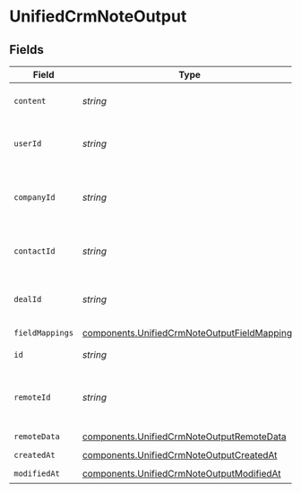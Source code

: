 # UnifiedCrmNoteOutput


## Fields

| Field                                                                                                        | Type                                                                                                         | Required                                                                                                     | Description                                                                                                  |
| ------------------------------------------------------------------------------------------------------------ | ------------------------------------------------------------------------------------------------------------ | ------------------------------------------------------------------------------------------------------------ | ------------------------------------------------------------------------------------------------------------ |
| `content`                                                                                                    | *string*                                                                                                     | :heavy_check_mark:                                                                                           | The content of the note                                                                                      |
| `userId`                                                                                                     | *string*                                                                                                     | :heavy_minus_sign:                                                                                           | The UUID of the user tied the note                                                                           |
| `companyId`                                                                                                  | *string*                                                                                                     | :heavy_minus_sign:                                                                                           | The UUID of the company tied to the note                                                                     |
| `contactId`                                                                                                  | *string*                                                                                                     | :heavy_minus_sign:                                                                                           | The UUID fo the contact tied to the note                                                                     |
| `dealId`                                                                                                     | *string*                                                                                                     | :heavy_minus_sign:                                                                                           | The UUID of the deal tied to the note                                                                        |
| `fieldMappings`                                                                                              | [components.UnifiedCrmNoteOutputFieldMappings](../../models/components/unifiedcrmnoteoutputfieldmappings.md) | :heavy_check_mark:                                                                                           | N/A                                                                                                          |
| `id`                                                                                                         | *string*                                                                                                     | :heavy_minus_sign:                                                                                           | The UUID of the note                                                                                         |
| `remoteId`                                                                                                   | *string*                                                                                                     | :heavy_minus_sign:                                                                                           | The id of the note in the context of the Crm 3rd Party                                                       |
| `remoteData`                                                                                                 | [components.UnifiedCrmNoteOutputRemoteData](../../models/components/unifiedcrmnoteoutputremotedata.md)       | :heavy_check_mark:                                                                                           | N/A                                                                                                          |
| `createdAt`                                                                                                  | [components.UnifiedCrmNoteOutputCreatedAt](../../models/components/unifiedcrmnoteoutputcreatedat.md)         | :heavy_check_mark:                                                                                           | N/A                                                                                                          |
| `modifiedAt`                                                                                                 | [components.UnifiedCrmNoteOutputModifiedAt](../../models/components/unifiedcrmnoteoutputmodifiedat.md)       | :heavy_check_mark:                                                                                           | N/A                                                                                                          |